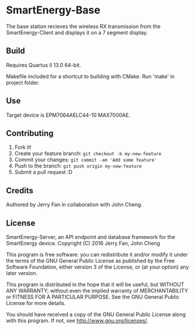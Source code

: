 # SmartEnergy-Base

The base station recieves the wireless RX transmission from the SmartEnergy-Client and displays it on a 7 segment display.

## Build

Requires Quartus II 13.0 64-bit.

Makefile included for a shortcut to building with CMake. Run 'make' in project folder.

## Use

Target device is EPM7064AELC44-10 MAX7000AE. 

## Contributing

1. Fork it!
2. Create your feature branch: `git checkout -b my-new-feature`
3. Commit your changes: `git commit -am 'Add some feature'`
4. Push to the branch: `git push origin my-new-feature`
5. Submit a pull request :D

## Credits

Authored by Jerry Fan in collaboration with John Cheng.

## License

SmartEnergy-Server, an API endpoint and database framework for the SmartEnergy device.
Copyright (C) 2016 Jerry Fan, John Cheng

This program is free software: you can redistribute it and/or modify
it under the terms of the GNU General Public License as published by
the Free Software Foundation, either version 3 of the License, or
(at your option) any later version.

This program is distributed in the hope that it will be useful,
but WITHOUT ANY WARRANTY; without even the implied warranty of
MERCHANTABILITY or FITNESS FOR A PARTICULAR PURPOSE.  See the
GNU General Public License for more details.

You should have received a copy of the GNU General Public License
along with this program.  If not, see <http://www.gnu.org/licenses/>.
